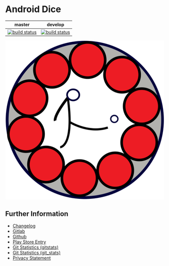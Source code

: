 # Android Dice

|master|develop|
|:----:|:-----:|
|[![build status](https://gitlab.namibsun.net/namboy94/bundesliga-tippspiel-android/badges/master/build.svg)](https://gitlab.namibsun.net/namboy94/bundesliga-tippspiel-android/commits/master)|[![build status](https://gitlab.namibsun.net/namboy94/bundesliga-tippspiel-android/badges/develop/build.svg)](https://gitlab.namibsun.net/namboy94/bundesliga-tippspiel-android/commits/develop)|

![Logo](app/resources/playstore/images/logo.png)

## Further Information

* [Changelog](https://gitlab.namibsun.net/namboy94/bundesliga-tippspiel-android/raw/master/CHANGELOG)
* [Gitlab](https://gitlab.namibsun.net/namboy94/bundesliga-tippspiel-android)
* [Github](https://github.com/namboy94/bundesliga-tippspiel-android)
* [Play Store Entry]()
* [Git Statistics (gitstats)](https://gitstats.namibsun.net/gitstats/bundesliga-tippspiel-android/index.html)
* [Git Statistics (git_stats)](https://gitstats.namibsun.net/git_stats/bundesliga-tippspiel-android/index.html)
* [Privacy Statement](app/resources/playstore/privacy_statement.txt)
